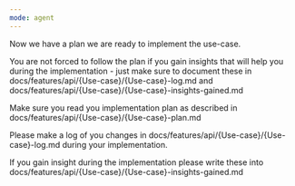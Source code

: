 ```yaml
---
mode: agent
---
```

Now we have a plan we are ready to implement the use-case.

You are not forced to follow the plan if you gain insights that will help you during the implementation - just make sure to document these in docs/features/api/{Use-case}/{Use-case}-log.md and docs/features/api/{Use-case}/{Use-case}-insights-gained.md

Make sure you read you implementation plan as described in docs/features/api/{Use-case}/{Use-case}-plan.md

Please make a log of you changes in docs/features/api/{Use-case}/{Use-case}-log.md during your implementation.

If you gain insight during the implementation please write these into docs/features/api/{Use-case}/{Use-case}-insights-gained.md